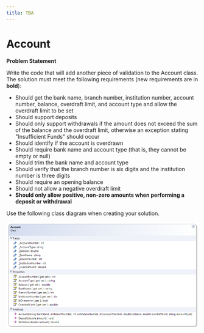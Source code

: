 ```yaml
---
title: TBA
---
```

# Account

**Problem Statement**

Write the code that will add another piece of validation to the Account class. The solution must meet the following requirements (new requirements are in **bold**):

* Should get the bank name, branch number, institution number, account number, balance, overdraft limit, and account type and allow the overdraft limit to be set
* Should support deposits
* Should only support withdrawals if the amount does not exceed the sum of the balance and the overdraft limit, otherwise an exception stating "Insufficient Funds" should occur
* Should identify if the account is overdrawn
* Should require bank name and account type (that is, they cannot be empty or null)
* Should trim the bank name and account type
* Should verify that the branch number is six digits and the institution number is three digits
* Should require an opening balance
* Should not allow a negative overdraft limit
* **Should only allow positive, non-zero amounts when performing a deposit or withdrawal**

Use the following class diagram when creating your solution.

![](./G-Account-2.png)
